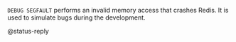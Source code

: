 `DEBUG SEGFAULT` performs an invalid memory access that crashes Redis.
It is used to simulate bugs during the development.

@status-reply
